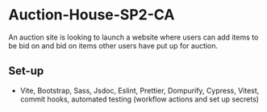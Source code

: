 # Auction-House-SP2-CA

An auction site is looking to launch a website where users can add items to be bid on and bid on items other users have put up for auction.

## Set-up

- Vite, Bootstrap, Sass, Jsdoc, Eslint, Prettier, Dompurify, Cypress, Vitest, commit hooks, automated testing (workflow actions and set up secrets)
